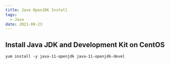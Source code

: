 ```yaml
---
title: Java OpenJDK Install
tags:
  - Java
date: 2021-08-23
---
```


## Install Java JDK and Development Kit on CentOS
```
yum install -y java-11-openjdk java-11-openjdk-devel
```

<!-- more -->